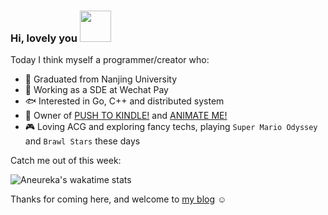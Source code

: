 ### Hi, lovely you <img src="https://media.giphy.com/media/mGcNjsfWAjY5AEZNw6/giphy.gif" width="50"></h2>

Today I think myself a programmer/creator who:

- 🏫 Graduated from Nanjing University
- 💃 Working as a SDE at Wechat Pay
- 🐟 Interested in Go, C++ and distributed system
- 🌱 Owner of [PUSH TO KINDLE!](https://github.com/Aneureka/push-to-kindle) and [ANIMATE ME!](https://github.com/Aneureka/animate-me)
- 🎮 Loving ACG and exploring fancy techs, playing `Super Mario Odyssey` and `Brawl Stars` these days

Catch me out of this week: 

![Aneureka's wakatime stats](https://github-readme-stats.vercel.app/api/wakatime?username=Aneureka&layout=compact&hide_border=true)

Thanks for coming here, and welcome to [my blog](https://www.aneureka.cn) ☺️

